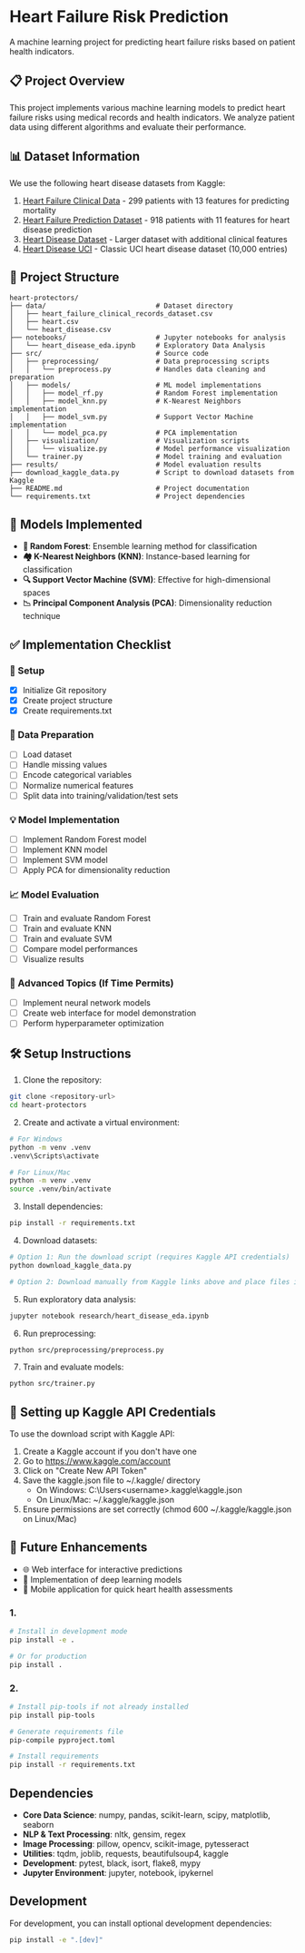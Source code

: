 # Heart Failure Risk Prediction

A machine learning project for predicting heart failure risks based on patient health indicators.

## 📋 Project Overview

This project implements various machine learning models to predict heart failure risks using medical records and health indicators. We analyze patient data using different algorithms and evaluate their performance.

## 📊 Dataset Information

We use the following heart disease datasets from Kaggle:

1. [Heart Failure Clinical Data](https://www.kaggle.com/datasets/andrewmvd/heart-failure-clinical-data) - 299 patients with 13 features for predicting mortality
2. [Heart Failure Prediction Dataset](https://www.kaggle.com/datasets/fedesoriano/heart-failure-prediction) - 918 patients with 11 features for heart disease prediction
3. [Heart Disease Dataset](https://www.kaggle.com/datasets/johnsmith88/heart-disease-dataset) - Larger dataset with additional clinical features
4. [Heart Disease UCI](https://www.kaggle.com/datasets/oktayrdeki/heart-disease) - Classic UCI heart disease dataset (10,000 entries)

## 📁 Project Structure

```
heart-protectors/
├── data/                           # Dataset directory
│   ├── heart_failure_clinical_records_dataset.csv
│   ├── heart.csv
│   └── heart_disease.csv
├── notebooks/                      # Jupyter notebooks for analysis
│   └── heart_disease_eda.ipynb     # Exploratory Data Analysis
├── src/                            # Source code
│   ├── preprocessing/              # Data preprocessing scripts
│   │   └── preprocess.py           # Handles data cleaning and preparation
│   ├── models/                     # ML model implementations
│   │   ├── model_rf.py             # Random Forest implementation
│   │   ├── model_knn.py            # K-Nearest Neighbors implementation
│   │   ├── model_svm.py            # Support Vector Machine implementation
│   │   └── model_pca.py            # PCA implementation
│   ├── visualization/              # Visualization scripts
│   │   └── visualize.py            # Model performance visualization
│   └── trainer.py                  # Model training and evaluation
├── results/                        # Model evaluation results
├── download_kaggle_data.py         # Script to download datasets from Kaggle
├── README.md                       # Project documentation
└── requirements.txt                # Project dependencies
```

## 🤖 Models Implemented

- **🌳 Random Forest**: Ensemble learning method for classification
- **🏘️ K-Nearest Neighbors (KNN)**: Instance-based learning for classification
- **🔍 Support Vector Machine (SVM)**: Effective for high-dimensional spaces
- **📉 Principal Component Analysis (PCA)**: Dimensionality reduction technique

## ✅ Implementation Checklist

### 🚀 Setup

- [x] Initialize Git repository
- [x] Create project structure
- [x] Create requirements.txt

### 🧹 Data Preparation

- [ ] Load dataset
- [ ] Handle missing values
- [ ] Encode categorical variables
- [ ] Normalize numerical features
- [ ] Split data into training/validation/test sets

### 💡 Model Implementation

- [ ] Implement Random Forest model
- [ ] Implement KNN model
- [ ] Implement SVM model
- [ ] Apply PCA for dimensionality reduction

### 📈 Model Evaluation

- [ ] Train and evaluate Random Forest
- [ ] Train and evaluate KNN
- [ ] Train and evaluate SVM
- [ ] Compare model performances
- [ ] Visualize results

### 🔬 Advanced Topics (If Time Permits)

- [ ] Implement neural network models
- [ ] Create web interface for model demonstration
- [ ] Perform hyperparameter optimization

## 🛠️ Setup Instructions

1. Clone the repository:

```bash
git clone <repository-url>
cd heart-protectors
```

2. Create and activate a virtual environment:

```bash
# For Windows
python -m venv .venv
.venv\Scripts\activate

# For Linux/Mac
python -m venv .venv
source .venv/bin/activate
```

3. Install dependencies:

```bash
pip install -r requirements.txt
```

4. Download datasets:

```bash
# Option 1: Run the download script (requires Kaggle API credentials)
python download_kaggle_data.py

# Option 2: Download manually from Kaggle links above and place files in the data/ directory
```

5. Run exploratory data analysis:

```bash
jupyter notebook research/heart_disease_eda.ipynb
```

6. Run preprocessing:

```bash
python src/preprocessing/preprocess.py
```

7. Train and evaluate models:

```bash
python src/trainer.py
```

## 🔑 Setting up Kaggle API Credentials

To use the download script with Kaggle API:

1. Create a Kaggle account if you don't have one
2. Go to https://www.kaggle.com/account
3. Click on "Create New API Token"
4. Save the kaggle.json file to ~/.kaggle/ directory
   - On Windows: C:\Users\<username>\.kaggle\kaggle.json
   - On Linux/Mac: ~/.kaggle/kaggle.json
5. Ensure permissions are set correctly (chmod 600 ~/.kaggle/kaggle.json on Linux/Mac)

## 🔮 Future Enhancements

- 🌐 Web interface for interactive predictions
- 🧠 Implementation of deep learning models
- 📱 Mobile application for quick heart health assessments

### 1.

```bash
# Install in development mode
pip install -e .

# Or for production
pip install .
```

### 2.

```bash
# Install pip-tools if not already installed
pip install pip-tools

# Generate requirements file
pip-compile pyproject.toml

# Install requirements
pip install -r requirements.txt
```

## Dependencies

- **Core Data Science**: numpy, pandas, scikit-learn, scipy, matplotlib, seaborn
- **NLP & Text Processing**: nltk, gensim, regex
- **Image Processing**: pillow, opencv, scikit-image, pytesseract
- **Utilities**: tqdm, joblib, requests, beautifulsoup4, kaggle
- **Development**: pytest, black, isort, flake8, mypy
- **Jupyter Environment**: jupyter, notebook, ipykernel

## Development

For development, you can install optional development dependencies:

```bash
pip install -e ".[dev]"
```
